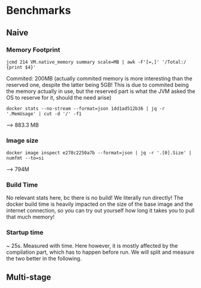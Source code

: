 # Benchmarks

## Naive

### Memory Footprint

`jcmd 214 VM.native_memory summary scale=MB | awk -F'[=,]' '/Total:/ {print $4}'`

Commited: 200MB (actually commited memory is more interesting than the reserved one, despite the latter being 5GB! This is due to commited being the memory actually in use, but the reserved part is what the JVM asked the OS to reserve for it, should the need arise)

`docker stats --no-stream --format=json 1dd1ad512b36 | jq -r '.MemUsage' | cut -d '/' -f1`

--> 883.3 MB

### Image size

`docker image inspect e278c2250a7b --format=json | jq -r '.[0].Size' | numfmt --to=si`

--> 794M

### Build Time

No relevant stats here, bc there is no build! We literally run directly! The docker build time is heavily impacted on the size of the base image and the internet connection, so you can try out yourself how long it takes you to pull that much memory!

### Startup time

~ 25s. Measured with time. Here however, it is mostly affected by the compilation part, which has to happen before run. We will split and measure the two better in the following.

## Multi-stage


